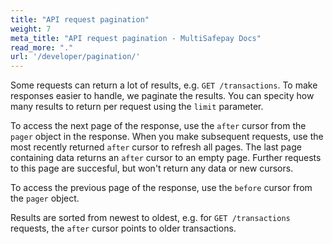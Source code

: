 ```yaml
---
title: "API request pagination"
weight: 7
meta_title: "API request pagination - MultiSafepay Docs"
read_more: "."
url: '/developer/pagination/'
---
```


Some requests can return a lot of results, e.g. `GET /transactions`. To make responses easier to handle, we paginate the results. You can specity how many results to return per request using the `limit` parameter. 

To access the next page of the response, use the `after` cursor from the `pager` object in the response. When you make subsequent requests, use the most recently returned `after` cursor to refresh all pages. The last page containing data returns an `after` cursor to an empty page. Further requests to this page are succesful, but won't return any data or new cursors. 

To access the previous page of the response, use the `before` cursor from the `pager` object.

Results are sorted from newest to oldest, e.g. for `GET /transactions` requests, the `after` cursor points to older transactions.

